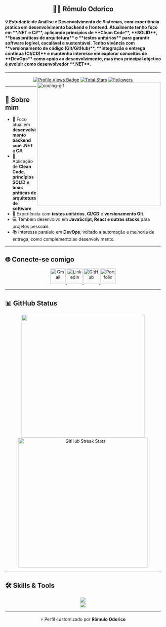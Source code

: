 

<h2 align="center">👨‍💻 Rômulo Odorico</h2>

<h4 align="left">
💡 Estudante de Análise e Desenvolvimento de Sistemas, com experiência prática em desenvolvimento backend e frontend.  
Atualmente tenho foco em **.NET e C#**, aplicando princípios de **Clean Code**, **SOLID**, **boas práticas de arquitetura** e **testes unitários** para garantir software legível, escalável e sustentável.  
Tenho vivência com **versionamento de código (Git/GitHub)**, **integração e entrega contínua (CI/CD)** e mantenho interesse em explorar conceitos de **DevOps** como apoio ao desenvolvimento, mas meu principal objetivo é evoluir como desenvolvedor **.NET**.
</h4>

---

<div align="center">
<!-- Profile Views -->
<a href="https://github.com/isrmulo" target="_blank">
  <img src="https://komarev.com/ghpvc/?username=isrmulo&label=Profile%20views&color=5e81ac&style=for-the-badge&logo=github&logoColor=white&Color=black" 
       alt="Profile Views Badge" /></a>

<!-- Total Stars -->
<a href="https://github.com/isrmulo?tab=repositories&sort=stargazers" target="_blank">
  <img alt="Total Stars" title="Total stars on GitHub"
       src="https://img.shields.io/github/stars/isrmulo?style=for-the-badge&label=Stars&color=bf616a&logo=github" /></a>

<!-- Followers -->
<a href="https://github.com/isrmulo?tab=followers" target="_blank">
  <img alt="Followers" title="Follow me on GitHub"
       src="https://img.shields.io/github/followers/isrmulo?style=for-the-badge&label=Followers&color=5e81ac&logo=github" />
</a>
</div>

<img align="right" alt="coding-gif" width="400" src="https://github.com/JoshuaThadi/JoshuaThadi/blob/main/transparent_gitgif.gif">

---

## 🌟 Sobre mim  
- 🚀 Foco atual em **desenvolvimento backend com .NET e C#**.  
- 📐 Aplicação de **Clean Code**, **princípios SOLID** e **boas práticas de arquitetura de software**.  
- 🧩 Experiência com **testes unitários**, **CI/CD** e **versionamento Git**.  
- 💻 Também desenvolvo em **JavaScript, React e outras stacks** para projetos pessoais.  
- 📚 Interesse paralelo em **DevOps**, voltado a automação e melhoria de entrega, como complemento ao desenvolvimento.  

---

## 🌐 Conecte-se comigo
<div align="center">
  <a href="mailto:romuloodorico702@gmail.com">
    <img width="50px" src="https://cdn-icons-png.flaticon.com/512/281/281769.png" alt="Gmail" />
  </a> 
  <a href="https://www.linkedin.com/in/r%C3%B4mulo-odorico-752420271/" target="_blank">
    <img width="50px" src="https://cdn-icons-png.flaticon.com/512/145/145807.png" alt="LinkedIn" />
  </a>
  <a href="https://github.com/isrmulo" target="_blank">
    <img width="50px" src="https://cdn-icons-png.flaticon.com/512/25/25231.png" alt="GitHub" />
  </a>
  <a href="https://vercel.com/isrmulos-projects/junior-portfolio" target="_blank">
    <img width="50px" src="https://cdn-icons-png.flaticon.com/512/841/841364.png" alt="Portfolio" />
  </a>
</div>

---

## 📊 GitHub Status
<div align="center">
  <img width="398" src="https://github-readme-stats.vercel.app/api?username=isrmulo&count_private=true&show_icons=true&theme=nord&rank_icon=github&border_radius=8"/> 
  <img width="420" src="https://nirzak-streak-stats.vercel.app/?user=isrmulo&theme=nord&hide_border=false" alt="GitHub Streak Stats"><br/>
</div>

---

## 🛠️ Skills & Tools  
<div align="center">
  <img src="https://skillicons.dev/icons?i=dotnet,cs,flask,fastapi,python,javascript,react,tailwind,html,css,sass,bootstrap" /><br>
  <img src="https://skillicons.dev/icons?i=git,github,docker,nodejs,mongodb,mysql,vscode,figma,postgres" /><br>
</div>

---



<p align="center">⚡ Perfil customizado por <strong>Rômulo Odorico</strong></p>
